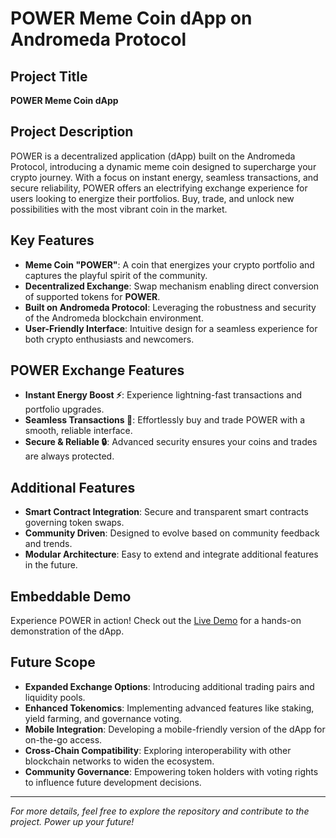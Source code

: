 # POWER Meme Coin dApp on Andromeda Protocol

## Project Title
**POWER Meme Coin dApp**

## Project Description
POWER is a decentralized application (dApp) built on the Andromeda Protocol, introducing a dynamic meme coin designed to supercharge your crypto journey. With a focus on instant energy, seamless transactions, and secure reliability, POWER offers an electrifying exchange experience for users looking to energize their portfolios. Buy, trade, and unlock new possibilities with the most vibrant coin in the market.

## Key Features
- **Meme Coin "POWER"**: A coin that energizes your crypto portfolio and captures the playful spirit of the community.
- **Decentralized Exchange**: Swap mechanism enabling direct conversion of supported tokens for **POWER**.
- **Built on Andromeda Protocol**: Leveraging the robustness and security of the Andromeda blockchain environment.
- **User-Friendly Interface**: Intuitive design for a seamless experience for both crypto enthusiasts and newcomers.

## POWER Exchange Features
- **Instant Energy Boost ⚡**: Experience lightning-fast transactions and portfolio upgrades.
- **Seamless Transactions 💸**: Effortlessly buy and trade POWER with a smooth, reliable interface.
- **Secure & Reliable 🔒**: Advanced security ensures your coins and trades are always protected.

## Additional Features
- **Smart Contract Integration**: Secure and transparent smart contracts governing token swaps.
- **Community Driven**: Designed to evolve based on community feedback and trends.
- **Modular Architecture**: Easy to extend and integrate additional features in the future.

## Embeddable Demo
Experience POWER in action! Check out the [Live Demo](https://aura-d-app.vercel.app/) for a hands-on demonstration of the dApp.

## Future Scope
- **Expanded Exchange Options**: Introducing additional trading pairs and liquidity pools.
- **Enhanced Tokenomics**: Implementing advanced features like staking, yield farming, and governance voting.
- **Mobile Integration**: Developing a mobile-friendly version of the dApp for on-the-go access.
- **Cross-Chain Compatibility**: Exploring interoperability with other blockchain networks to widen the ecosystem.
- **Community Governance**: Empowering token holders with voting rights to influence future development decisions.

---

*For more details, feel free to explore the repository and contribute to the project. Power up your future!*
